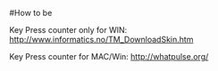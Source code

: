 #How to be

Key Press counter only for WIN:
http://www.informatics.no/TM_DownloadSkin.htm

Key Press counter for MAC/Win:
http://whatpulse.org/